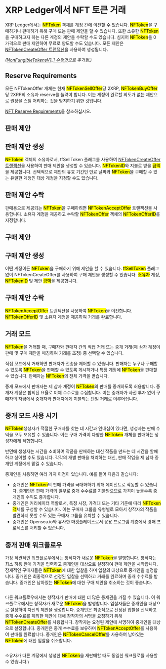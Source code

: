 # XRP Ledger에서 NFT 토큰 거래

XRP Ledger에서는 <mark style="background-color:yellow;">NFToken</mark> 객체를 계정 간에 이전할 수 있습니다. <mark style="background-color:yellow;">NFToken</mark>을 구매하거나 판매하기 위해 구매 또는 판매 제안을 할 수 있습니다. 또한 소유한 <mark style="background-color:yellow;">NFToken</mark>을 구매하고자 하는 다른 계정의 제안을 수락할 수도 있습니다. 심지어 <mark style="background-color:yellow;">NFToken</mark>을 0 가격으로 판매 제안하여 무료로 양도할 수도 있습니다. 모든 제안은 [NFTokenCreateOffer 트랜잭션](../../../references/xrp-ledger/undefined-1/undefined-1/nftokencreateoffer.md)을 사용하여 생성됩니다.

_(_[_NonFungibleTokensV1\_1 수정안_](../../xrp-ledger/amendments/undefined.md)_으로 추가됨.)_

## Reserve Requirements

모든 NFTokenOffer 개체는 현재 <mark style="background-color:yellow;">NFTokenSellOffer</mark>당 2XRP, <mark style="background-color:yellow;">NFTokenBuyOffer</mark>당 2XRP의 소유자 reserve를 늘려야 합니다. 이는 계정이 완료할 의도가 없는 제안으로 원장을 스팸 처리하는 것을 방지하기 위한 것입니다.

&#x20;[NFT Reserve Requirements](https://xrpl.org/nft-reserve-requirements.html)을 참조하십시오.

## 판매 제안&#x20;

## 판매 제안 생성&#x20;

<mark style="background-color:yellow;">NFToken</mark> 객체의 소유자로서, tfSellToken 플래그를 사용하여 [NFTokenCreateOffer 트랜잭션](../../../references/xrp-ledger/undefined-1/undefined-1/nftokencreateoffer.md)을 사용하여 판매 제안을 생성할 수 있습니다. <mark style="background-color:yellow;">NFTokenID</mark>와 지불로 받을 <mark style="background-color:yellow;">금액</mark>을 제공합니다. 선택적으로 제안의 유효 기간인 만료 날짜와 <mark style="background-color:yellow;">NFToken</mark>을 구매할 수 있는 유일한 계정인 대상 계정을 지정할 수도 있습니다.

## 판매 제안 수락&#x20;

판매용으로 제공되는 <mark style="background-color:yellow;">NFToken</mark>을 구매하려면 <mark style="background-color:yellow;">NFTokenAcceptOffer</mark> 트랜잭션을 사용합니다. 소유자 계정을 제공하고 수락할 <mark style="background-color:yellow;">NFTokenOffer</mark> 객체의 <mark style="background-color:yellow;">NFTokenOfferID</mark>를 지정합니다.

## 구매 제안&#x20;

## 구매 제안 생성&#x20;

어떤 계정이든 <mark style="background-color:yellow;">NFToken</mark>을 구매하기 위해 제안을 할 수 있습니다. <mark style="background-color:yellow;">tfSellToken</mark> 플래그 없이 NFTokenCreateOffer를 사용하여 구매 제안을 생성할 수 있습니다. <mark style="background-color:yellow;">소유자</mark> 계정, <mark style="background-color:yellow;">NFTokenID</mark> 및 제안 <mark style="background-color:yellow;">금액</mark>을 제공합니다.

## 구매 제안 수락&#x20;

<mark style="background-color:yellow;">NFTokenAcceptOffer</mark> 트랜잭션을 사용하여 <mark style="background-color:yellow;">NFToken</mark>을 이전합니다. <mark style="background-color:yellow;">NFTokenOfferID</mark> 및 소유자 계정을 제공하여 거래를 완료합니다.

## 거래 모드&#x20;

<mark style="background-color:yellow;">NFToken</mark>을 거래할 때, 구매자와 판매자 간의 직접 거래 또는 중개 거래(제 삼자 계정이 판매 및 구매 제안을 매칭하여 거래를 조정) 중 선택할 수 있습니다.

직접 모드에서 거래하면 판매자가 전송을 제어할 수 있습니다. 판매자는 누구나 구매할 수 있도록 <mark style="background-color:yellow;">NFToken</mark>을 판매할 수 있도록 게시하거나 특정 계정에 <mark style="background-color:yellow;">NFToken</mark>을 판매할 수 있습니다. 판매자는 <mark style="background-color:yellow;">NFToken</mark>의 전체 가격을 받습니다.

중개 모드에서 판매자는 제 삼자 계정이 <mark style="background-color:yellow;">NFToken</mark>의 판매를 중개하도록 허용합니다. 중개자 계정은 합의된 요율로 이체 수수료를 수집합니다. 이는 중개자가 사전 투자 없이 구매자의 자금에서 중개자와 판매자에게 지불되는 단일 거래로 이루어집니다.

## 중개 모드 사용 시기&#x20;

<mark style="background-color:yellow;">NFToken</mark>생성자가 적절한 구매자를 찾는 데 시간과 인내심이 있다면, 생성자는 판매 수익을 모두 보유할 수 있습니다. 이는 구매 가격이 다양한 <mark style="background-color:yellow;">NFToken</mark> 개체를 판매하는 생성자에게 적합합니다.

반면에 생성자는 시간을 소비하여 작품을 판매하는 대신 작품을 만드는 데 시간을 할애하고 싶어할 수도 있습니다. 각각의 개별 판매을 처리하는 대신, 판매 작업을 제 삼자 중개인 계정에게 맡길 수 있습니다.

중개인을 사용하면 여러 가지 이점이 있습니다. 예를 들어 다음과 같습니다:

* 중개인은 <mark style="background-color:yellow;">NFToken</mark>의 판매 가격을 극대화하기 위해 에이전트로 작동할 수 있습니다. 중개인은 판매 가격의 일부로 중개 수수료를 지불받으므로 가격이 높을수록 중개인의 수익도 증가합니다.
* 중개인은 커리에이터 역할로서, 특정 시장, 가격대 또는 기타 기준에 따라 <mark style="background-color:yellow;">NFToken 객</mark>체를 구성할 수 있습니다. 이는 구매자 그룹을 유형별로 모아서 창작자의 작품을 발견하지 못할 수도 있는 구매자 그룹을 유치할 수 있습니다.&#x20;
* 중개인은 Opensea.io와 유사한 마켓플레이스로서 응용 프로그램 계층에서 경매 프로세스를 처리할 수 있습니다.&#x20;

## 중개 판매 워크플로우&#x20;

가장 직관적인 워크플로우에서는 창작자가 새로운 <mark style="background-color:yellow;">NFToken</mark>을 발행합니다. 창작자는 최소 허용 판매 가격을 입력하고 중개인을 대상으로 설정하여 판매 제안을 시작합니다. 잠재적인 구매자들은 <mark style="background-color:yellow;">NFToken</mark>에 대한 입찰을 하며 입찰의 대상으로 중개인을 설정합니다. 중개인은 최종적으로 선정된 입찰을 선택하고 거래를 완료하며 중개 수수료를 받습니다. 중개인은 남아있는 <mark style="background-color:yellow;">NFToken</mark>에 대한 구매 제안을 취소하는 것이 좋습니다.

<figure><img src="https://xrpl.org/img/nft-brokered-mode-with-reserve.png" alt=""><figcaption></figcaption></figure>

다른 워크플로우에서는 창작자가 판매에 대한 더 많은 통제권을 가질 수 있습니다. 이 워크플로우에서는 창작자가 새로운 <mark style="background-color:yellow;">NFToken</mark>을 발행합니다. 입찰자들은 중개인을 대상으로 설정하여 자신의 제안을 생성합니다. 중개인은 최종적으로 선정된 입찰을 선택하고 중개 수수료를 제외한 제안에 대해 창작자의 서명을 요청하기 위해 <mark style="background-color:yellow;">NFTokenCreateOffer</mark>를 사용합니다. 창작자는 요청된 제안에 서명하여 중개인을 대상으로 설정합니다. 중개인은 중개 수수료를 보유하며 <mark style="background-color:yellow;">NFTokenAcceptOffer</mark>를 사용하여 판매를 완료합니다. 중개인은 <mark style="background-color:yellow;">NFTokenCancelOffer</mark>를 사용하여 남아있는 <mark style="background-color:yellow;">NFToken</mark>에 대한 입찰을 취소합니다.

<figure><img src="https://xrpl.org/img/nft-brokered-mode-without-reserve.png" alt=""><figcaption></figcaption></figure>

소유자가 다른 계정에서 생성한 <mark style="background-color:yellow;">NFToken</mark>을 재판매할 때도 동일한 워크플로를 사용할 수 있습니다.\
